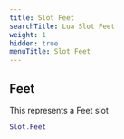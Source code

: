 ```yaml
---
title: Slot Feet
searchTitle: Lua Slot Feet
weight: 1
hidden: true
menuTitle: Slot Feet
---
```

## Feet

This represents a Feet slot
```lua
Slot.Feet
```